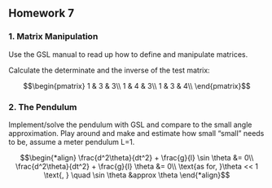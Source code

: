## Homework 7

### 1. Matrix Manipulation

Use the GSL manual to read up how to define and manipulate matrices.

Calculate the determinate and the inverse of the test matrix:

```math
\begin{pmatrix}
  1 & 3 & 3\\
  1 & 4 & 3\\
  1 & 3 & 4\\
\end{pmatrix}
```
### 2. The Pendulum

Implement/solve the pendulum with GSL and compare to the small angle approximation. Play around and make and estimate how small “small” needs to be, assume a meter pendulum L=1.

```math
\begin{*align}
  \frac{d^2\theta}{dt^2} + \frac{g}{l} \sin \theta &= 0\\
  \frac{d^2\theta}{dt^2} + \frac{g}{l} \theta &= 0\\
  \text{as for, }\theta << 1 \text{, } \quad \sin \theta &approx \theta
\end{*align}
```
